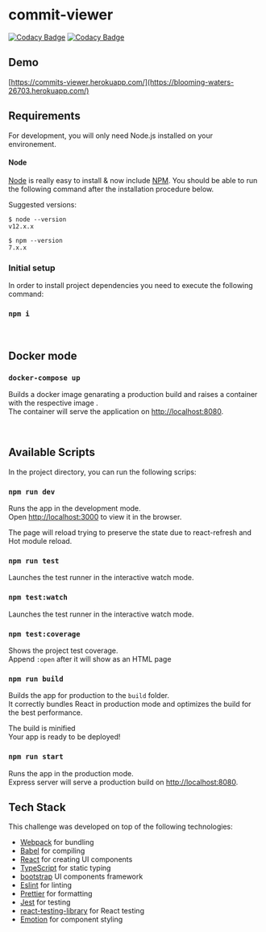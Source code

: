 # commit-viewer

[![Codacy Badge](https://app.codacy.com/project/badge/Grade/fe6d3e63528e40c0acc5d1c62041146c)](https://www.codacy.com/gh/filipe7rito/commit-viewer/dashboard?utm_source=github.com&amp;utm_medium=referral&amp;utm_content=filipe7rito/commit-viewer&amp;utm_campaign=Badge_Grade) [![Codacy Badge](https://app.codacy.com/project/badge/Coverage/fe6d3e63528e40c0acc5d1c62041146c)](https://www.codacy.com/gh/filipe7rito/commit-viewer/dashboard?utm_source=github.com&utm_medium=referral&utm_content=filipe7rito/commit-viewer&utm_campaign=Badge_Coverage)

## Demo

[https://commits-viewer.herokuapp.com/](https://blooming-waters-26703.herokuapp.com/)

## Requirements

For development, you will only need Node.js installed on your environement.

#### Node

[Node](http://nodejs.org/) is really easy to install & now include [NPM](https://npmjs.org/).
You should be able to run the following command after the installation procedure
below.

Suggested versions: 

    $ node --version
    v12.x.x

    $ npm --version
    7.x.x

### Initial setup

In order to install project dependencies you need to execute the following command:
### `npm i`

<br>

## Docker mode

### `docker-compose up`

Builds a docker image genarating a production build and raises a container with the respective image .<br>
The container will serve the application on [http://localhost:8080](http://localhost:8080).

<br>

## Available Scripts

In the project directory, you can run the following scrips:

### `npm run dev`

Runs the app in the development mode.<br>
Open [http://localhost:3000](http://localhost:3000) to view it in the browser.

The page will reload trying to preserve the state due to react-refresh and Hot module reload.<br>

### `npm run test`

Launches the test runner in the interactive watch mode.<br>

### `npm test:watch`

Launches the test runner in the interactive watch mode.<br>

### `npm test:coverage`

Shows the project test coverage.<br>
Append `:open` after it will show as an HTML page

### `npm run build`

Builds the app for production to the `build` folder.<br>
It correctly bundles React in production mode and optimizes the build for the best performance.

The build is minified<br>
Your app is ready to be deployed!

### `npm run start`

Runs the app in the production mode.<br>
Express server will serve a production build on [http://localhost:8080](http://localhost:8080).


## Tech Stack

This challenge was developed on top of the following technologies:

- [Webpack](https://webpack.js.org/) for bundling
- [Babel](https://babeljs.io/) for compiling
- [React](https://reactjs.org/) for creating UI components
- [TypeScript](https://www.typescriptlang.org/) for static typing
- [bootstrap](https://getbootstrap.com/) UI components framework
- [Eslint](https://eslint.org/) for linting
- [Prettier](https://prettier.io/) for formatting
- [Jest](https://jestjs.io/) for testing
- [react-testing-library](https://github.com/kentcdodds/react-testing-library) for React testing
- [Emotion](https://emotion.sh/) for component styling


